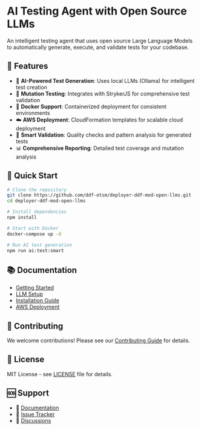 # AI Testing Agent with Open Source LLMs

An intelligent testing agent that uses open source Large Language Models to automatically generate, execute, and validate tests for your codebase.

## 🚀 Features

- 🤖 **AI-Powered Test Generation**: Uses local LLMs (Ollama) for intelligent test creation
- 🧬 **Mutation Testing**: Integrates with StrykerJS for comprehensive test validation
- 🐳 **Docker Support**: Containerized deployment for consistent environments
- ☁️ **AWS Deployment**: CloudFormation templates for scalable cloud deployment
- 🔄 **Smart Validation**: Quality checks and pattern analysis for generated tests
- 📊 **Comprehensive Reporting**: Detailed test coverage and mutation analysis

## 🏃 Quick Start

```bash
# Clone the repository
git clone https://github.com/ddf-otsm/deployer-ddf-mod-open-llms.git
cd deployer-ddf-mod-open-llms

# Install dependencies
npm install

# Start with Docker
docker-compose up -d

# Run AI test generation
npm run ai:test:smart
```

## 📚 Documentation

- [Getting Started](docs/guides/getting-started.md)
- [LLM Setup](docs/guides/llm-setup.md)
- [Installation Guide](docs/setup/installation.md)
- [AWS Deployment](docs/deploy/aws.md)

## 🤝 Contributing

We welcome contributions! Please see our [Contributing Guide](CONTRIBUTING.md) for details.

## 📄 License

MIT License - see [LICENSE](LICENSE) file for details.

## 🆘 Support

- 📖 [Documentation](docs/)
- 🐛 [Issue Tracker](https://github.com/ddf-otsm/deployer-ddf-mod-open-llms/issues)
- 💬 [Discussions](https://github.com/ddf-otsm/deployer-ddf-mod-open-llms/discussions)
